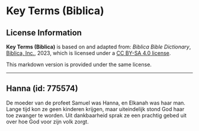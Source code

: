 # Key Terms (Biblica)

## License Information

**Key Terms (Biblica)** is based on and adapted from: _Biblica Bible Dictionary_, [Biblica, Inc.](https://www.biblica.com/), 2023, which is licensed under a [CC BY-SA 4.0 license](https://creativecommons.org/licenses/by-sa/4.0/legalcode.en).

This markdown version is provided under the same license.



--------------------------------

## Hanna (id: 775574)

De moeder van de profeet Samuel was Hanna, en Elkanah was haar man. Lange tijd kon ze geen kinderen krijgen, maar uiteindelijk stond God haar toe zwanger te worden. Uit dankbaarheid sprak ze een prachtig gebed uit over hoe God voor zijn volk zorgt.


